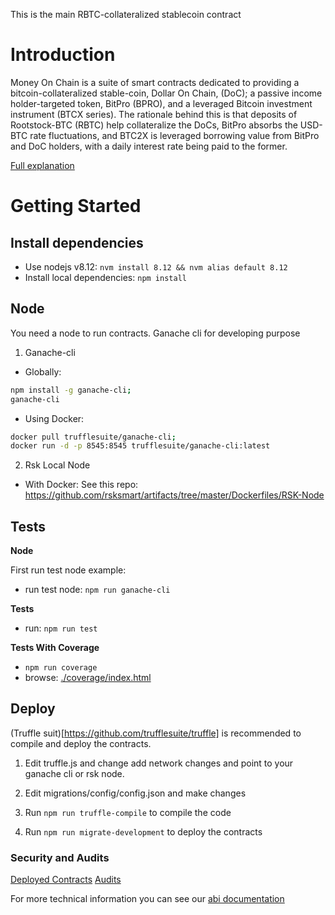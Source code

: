 This is the main RBTC-collateralized stablecoin contract

# Introduction

Money On Chain is a suite of smart contracts dedicated to providing a
bitcoin-collateralized stable-coin, Dollar On Chain, (DoC); a passive
income holder-targeted token, BitPro (BPRO), and a leveraged Bitcoin
investment instrument (BTCX series). The rationale behind this is that
deposits of Rootstock-BTC (RBTC) help collateralize the DoCs, BitPro
absorbs the USD-BTC rate fluctuations, and BTC2X is leveraged borrowing
value from BitPro and DoC holders, with a daily interest rate being paid
to the former.


[Full explanation](MOC.md)

# Getting Started

## Install dependencies

- Use nodejs v8.12: `nvm install 8.12 && nvm alias default 8.12`
- Install local dependencies: `npm install`

## Node

You need a node to run contracts. Ganache cli for developing purpose

1. Ganache-cli

- Globally:

```sh
npm install -g ganache-cli;
ganache-cli
```

- Using Docker:

```sh
docker pull trufflesuite/ganache-cli;
docker run -d -p 8545:8545 trufflesuite/ganache-cli:latest
```

2. Rsk Local Node

- With Docker:
  See this repo: https://github.com/rsksmart/artifacts/tree/master/Dockerfiles/RSK-Node

## Tests

**Node**

First run test node example:

- run test node: `npm run ganache-cli`

**Tests**


- run: `npm run test`

**Tests With Coverage**

- `npm run coverage`
- browse: [./coverage/index.html](./coverage/index.html)

## Deploy

(Truffle suit)[https://github.com/trufflesuite/truffle] is recommended to compile and deploy the contracts.
 
1.  Edit truffle.js and change add network changes and point to your
    ganache cli or rsk node.
    
2. Edit migrations/config/config.json and make changes

3. Run `npm run truffle-compile` to compile the code

4. Run `npm run migrate-development` to deploy the contracts
 


### Security and Audits

[Deployed Contracts](https://github.com/money-on-chain/main-RBTC-contract/blob/master/Contracts%20verification.md)
[Audits](https://github.com/money-on-chain/Audits)

For more technical information you can see our [abi documentation](smart-contracts-abi.md)

